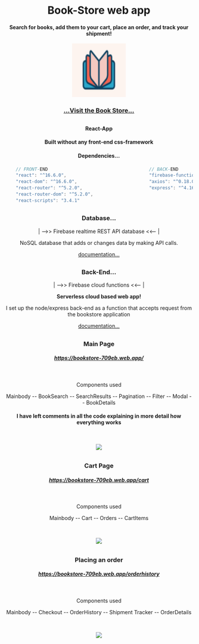 <h1 align="center">Book-Store web app</h1>
<h4 align="center">Search for books, add them to your cart, place an order, and track your shipment!</h4>
<p align="center">
<img src="client/public/logo144x144.png" />
<p/>
<h3 align="center"><a href="https://bookstore-709eb.web.app/">...Visit the Book Store...</a></h3>
  
## 
##

<h4 align="center">React-App<h4>
<h4 align="center">Built without any front-end css-framework<h4>
  

<h4 align="center">Dependencies...</h4>
  
```javascript   
    // FRONT-END                                      // BACK-END
    "react": "^16.6.0",                               "firebase-functions": "^3.6.1",
    "react-dom": "^16.6.0",                           "axios": "^0.18.0",
    "react-router": "^5.2.0",                         "express": "^4.16.3",
    "react-router-dom": "^5.2.0",
    "react-scripts": "3.4.1"
```

## 
##

<h3 align="center">Database...</h3>
<p align="center">| -->> Firebase realtime REST API database <<-- |</p>
<p align="center">NoSQL database that adds or changes data by making API calls.</p>
<p align="center"><a href="https://firebase.google.com/docs/reference/rest/database">documentation...</a></p>

## 
##

<h3 align="center">Back-End...</h3>
<p align="center">| -->> Firebase cloud functions <<-- |</p>
<p align="center"><strong>Serverless cloud based web app!</strong></p>
<p align="center">I set up the node/express back-end as a function that accepts request from the bookstore application</p>
<p align="center"><a href="https://firebase.google.com/docs/functions">documentation...</a></p>

## 
##

<h3 align="center">Main Page</h3>
<h5 align="center"><a href="https://bookstore-709eb.web.app/">https://bookstore-709eb.web.app/</a></h5>
<br />
<p align="center">Components used</p>
<p align="center"> Mainbody -- BookSearch -- SearchResults -- Pagination -- Filter -- Modal -- BookDetails</p>
<h4 align="center"> I have left comments in all the code explaining in more detail how everything works</h4>

<br />
<p align="center">
<img src="README_ASSETS/searchPage.gif" />
<p/>

## 
##

<h3 align="center">Cart Page</h3>
<h5 align="center"><a href="https://bookstore-709eb.web.app/cart">https://bookstore-709eb.web.app/cart</a></h5>
<br />
<p align="center">Components used</p>
<p align="center"> Mainbody -- Cart -- Orders -- CartItems</p>

<br />
<p align="center">
<img src="README_ASSETS/cartPage.gif" />
<p/>

## 
##

<h3 align="center">Placing an order</h3>
<h5 align="center"><a href="https://bookstore-709eb.web.app/orderhistory">https://bookstore-709eb.web.app/orderhistory</a></h5> 
<br />
<p align="center">Components used</p>
<p align="center"> Mainbody -- Checkout -- OrderHistory -- Shipment Tracker -- OrderDetails</p>

<br />
<p align="center">
<img src="README_ASSETS/placingOrder.gif" />
<p/>

## 
##









